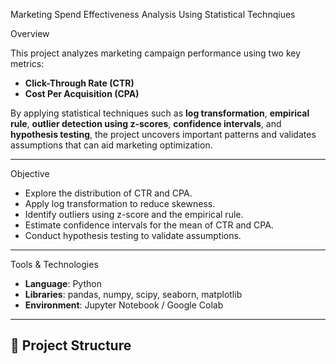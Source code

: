 Marketing Spend Effectiveness Analysis Using Statistical Technqiues

Overview

This project analyzes marketing campaign performance using two key metrics:

- **Click-Through Rate (CTR)**
- **Cost Per Acquisition (CPA)**

By applying statistical techniques such as **log transformation**, **empirical rule**, **outlier detection using z-scores**, **confidence intervals**, and **hypothesis testing**, the project uncovers important patterns and validates assumptions that can aid marketing optimization.

---

Objective

- Explore the distribution of CTR and CPA.
- Apply log transformation to reduce skewness.
- Identify outliers using z-score and the empirical rule.
- Estimate confidence intervals for the mean of CTR and CPA.
- Conduct hypothesis testing to validate assumptions.

---

Tools & Technologies

- **Language**: Python  
- **Libraries**: pandas, numpy, scipy, seaborn, matplotlib  
- **Environment**: Jupyter Notebook / Google Colab

---

## 📂 Project Structure

